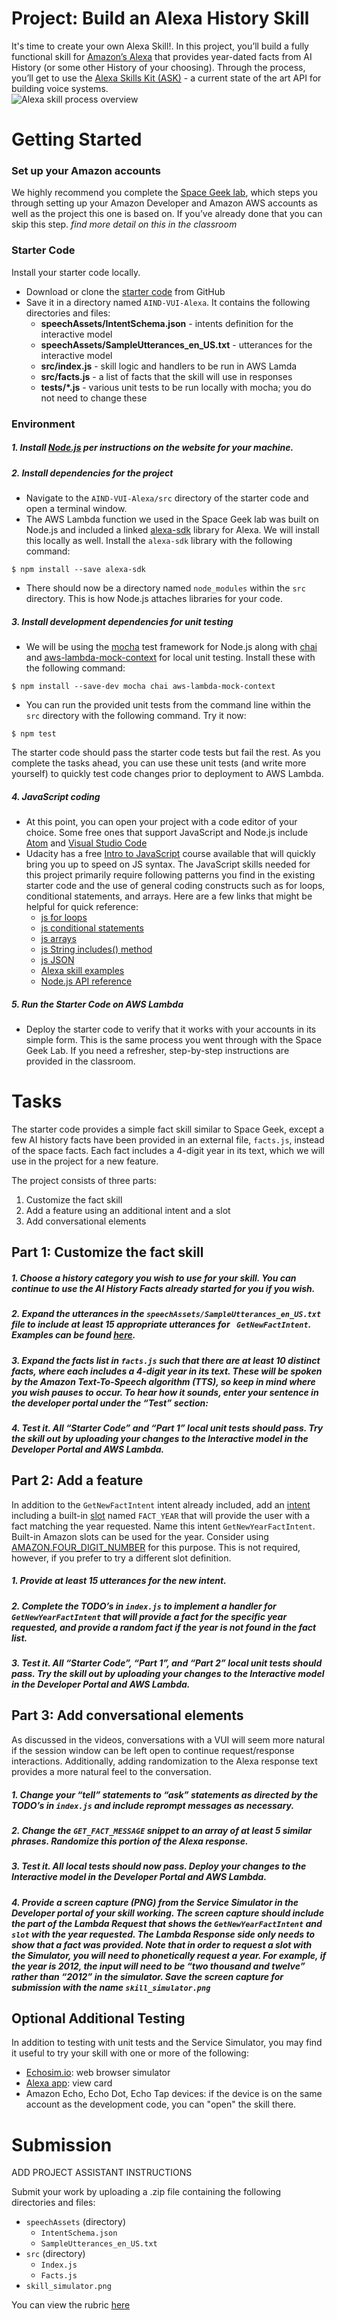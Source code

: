 # Project: Build an Alexa History Skill

It's time to create your own Alexa Skill!.  In this project, you’ll build a fully functional skill for [Amazon’s Alexa](https://developer.amazon.com/alexa) that provides year-dated facts from AI History (or some other History of your choosing).  Through the process, you’ll get to use the [Alexa Skills Kit (ASK)](https://developer.amazon.com/alexa-skills-kit) - a current state of the art API for building voice systems.  
![Alexa skill process overview](images/skillOverview.png)

# Getting Started

### Set up your Amazon accounts

We highly recommend you complete the [Space Geek lab](https://classroom.udacity.com/nanodegrees/nd889/parts/4550d1eb-a3e0-4e9b-9d3c-4f55aa6662b5/modules/38e74312-3173-4456-919d-bcb00a82bfb5/lessons/dc1efdfd-e07f-4a5c-ab35-dbb274a25c88/concepts/4cf534af-99c6-45c1-be50-4b39be711614), which steps you through setting up your Amazon Developer and Amazon AWS accounts as well as the project this one is based on.   If you’ve already done that you can skip this step. 
*find more detail on this in the classroom*

### Starter Code
Install your starter code locally.
* Download or clone the [starter code](https://github.com/udacity/AIND-VUI-Alexa) from GitHub
* Save it in a directory named `AIND-VUI-Alexa`.  It contains the following directories and files:
    - **speechAssets/IntentSchema.json**  - intents definition for the interactive model
    - **speechAssets/SampleUtterances_en_US.txt** - utterances for the interactive model
    - **src/index.js** - skill logic and handlers to be run in AWS Lamda
    - **src/facts.js** - a list of facts that the skill will use in responses
    - **tests/*.js** - various unit tests to be run locally with mocha; you do not need to change these

### Environment

##### 1. Install [Node.js](https://nodejs.org/) per instructions on the website for your machine.

##### 2. Install dependencies for the project

* Navigate to the `AIND-VUI-Alexa/src` directory of the starter code and open a terminal window.  
* The AWS Lambda function we used in the Space Geek lab was built on Node.js and included a linked [alexa-sdk](https://github.com/alexa/alexa-skills-kit-sdk-for-nodejs) library for Alexa.  We will install this locally as well.  Install the `alexa-sdk` library with the following command:
```shell
$ npm install --save alexa-sdk
```
* There should now be a directory named `node_modules` within the `src` directory.  This is how Node.js attaches libraries for your code.

##### 3. Install development dependencies for unit testing
* We will be using the [mocha](https://mochajs.org/) test framework for Node.js along with [chai](http://chaijs.com/) and [aws-lambda-mock-context](https://www.npmjs.com/package/aws-lambda-mock-context) for local unit testing. Install these with the following command:
```shell
$ npm install --save-dev mocha chai aws-lambda-mock-context
```
* You can run the provided unit tests from the command line within the `src` directory with the following command.  Try it now:
```shell
$ npm test
```
The starter code should pass the starter code tests but fail the rest.  As you complete the tasks ahead, you can use these unit tests (and write more yourself) to quickly test code changes prior to deployment to AWS Lambda.

##### 4. JavaScript coding
* At this point, you can open your project with a code editor of your choice.  Some free ones that support JavaScript and Node.js include [Atom](https://atom.io/) and [Visual Studio Code](https://code.visualstudio.com/)
* Udacity has a free [Intro to JavaScript](https://www.udacity.com/course/intro-to-javascript--ud803) course available that will quickly bring you up to speed on JS syntax.  The JavaScript skills needed for this project primarily require following patterns you find in the existing starter code and the use of general coding constructs such as for loops, conditional statements, and arrays. Here are a few links that might be helpful for quick reference:
    * [js for loops](https://www.w3schools.com/js/js_loop_for.asp)
    * [js conditional statements](https://www.w3schools.com/js/js_if_else.asp)
    * [js arrays](https://www.w3schools.com/js/js_arrays.asp)
    * [js String includes() method](https://www.w3schools.com/jsref/jsref_includes.asp)
    * [js JSON](https://www.w3schools.com/js/js_json.asp)
    * [Alexa skill examples](https://github.com/alexa)
    * [Node.js API reference](https://nodejs.org/dist/latest-v6.x/docs/api/)

##### 5. Run the Starter Code on AWS Lambda
* Deploy the starter code to verify that it works with your accounts in its simple form.   This is the same process you went through with the Space Geek Lab.  If you need a refresher, step-by-step instructions are provided in the classroom. 

# Tasks

The starter code provides a simple fact skill similar to Space Geek, except a few AI history facts have been provided in an external file, `facts.js`, instead of the space facts.  Each fact includes a 4-digit year in its text, which we will use in the project for a new feature.  

The project consists of three parts:
1. Customize the fact skill
2. Add a feature using an additional intent and a slot
3. Add conversational elements

## Part 1: Customize the fact skill
##### 1. Choose a history category you wish to use for your skill.  You can continue to use the AI History Facts already started for you if you wish.
##### 2. Expand the utterances in the `speechAssets/SampleUtterances_en_US.txt` file to include at least 15 appropriate utterances for ` GetNewFactIntent`.   Examples can be found [here](https://github.com/alexa/skill-sample-nodejs-fact/tree/master/speechAssets).
##### 3. Expand the facts list in `facts.js` such that there are at least 10 distinct facts, where each includes a 4-digit year in its text.  These will be spoken by the Amazon Text-To-Speech algorithm (TTS), so keep in mind where you wish pauses to occur.  To hear how it sounds, enter your sentence in the developer portal under the “Test” section:
##### 4. Test it.   All “Starter Code” and “Part 1” local unit tests should pass.  Try the skill out by uploading your changes to the Interactive model in the Developer Portal and AWS Lambda.

## Part 2: Add a feature
In addition to the `GetNewFactIntent` intent already included, add an [intent](https://developer.amazon.com/public/solutions/alexa/alexa-skills-kit/docs/alexa-skills-kit-interaction-model-reference) including a built-in [slot](https://developer.amazon.com/public/solutions/alexa/alexa-skills-kit/docs/built-in-intent-ref/slot-type-reference) named `FACT_YEAR` that will provide the user with a fact matching the year requested.  Name this intent `GetNewYearFactIntent`.  Built-in Amazon slots can be used for the year.  Consider using [AMAZON.FOUR_DIGIT_NUMBER](https://developer.amazon.com/public/solutions/alexa/alexa-skills-kit/docs/built-in-intent-ref/slot-type-reference#four_digit_number) for this purpose. This is not required, however, if you prefer to try a different slot definition.
##### 1. Provide at least 15 utterances for the new intent. 
##### 2. Complete the TODO’s in `index.js` to implement a handler for `GetNewYearFactIntent` that will provide a fact for the specific year requested, and provide a random fact if the year is not found in the fact list.
##### 3. Test it.   All “Starter Code”, “Part 1”, and “Part 2” local unit tests should pass.  Try the skill out by uploading your changes to the Interactive model in the Developer Portal and AWS Lambda.

## Part 3: Add conversational elements
As discussed in the videos, conversations with a VUI will seem more natural if the session window can be left open to continue request/response interactions.  Additionally, adding randomization to the Alexa response text provides a more natural feel to the conversation.
##### 1. Change your “tell” statements to “ask” statements as directed by the TODO’s in `index.js` and include reprompt messages as necessary.
##### 2. Change the `GET_FACT_MESSAGE` snippet to an array of at least 5 similar phrases.  Randomize this portion of the Alexa response.
##### 3. Test it.   All local tests should now pass.  Deploy your changes to the Interactive model in the Developer Portal and AWS Lambda.
##### 4. Provide a screen capture (PNG) from the Service Simulator in the Developer portal of your skill working.  The screen capture should include the part of the Lambda Request that shows the `GetNewYearFactIntent` and `slot` with the year requested.  The Lambda Response side only needs to show that a fact was provided.  Note that in order to request a slot with the Simulator, you will need to phonetically request a year.  For example, if the year is 2012, the input will need to be “two thousand and twelve” rather than “2012” in the simulator. Save the screen capture for submission with the name `skill_simulator.png`

## Optional Additional Testing
In addition to testing with unit tests and the Service Simulator, you may find it useful to try your skill with one or more of the following:
* [Echosim.io](https://echosim.io/): web browser simulator
* [Alexa app](https://developer.amazon.com/public/solutions/alexa/alexa-skills-kit/docs/providing-home-cards-for-the-amazon-alexa-app): view card
* Amazon Echo, Echo Dot, Echo Tap devices: if the device is on the same account as the development code, you can "open" the skill there.

# Submission

ADD PROJECT ASSISTANT INSTRUCTIONS

Submit your work by uploading a .zip file containing the following directories and files:
- `speechAssets` (directory)
   - `IntentSchema.json`
   - `SampleUtterances_en_US.txt`
- `src` (directory)
   - `Index.js`
   - `Facts.js`
- `skill_simulator.png`

You can view the rubric [here](https://docs.google.com/a/knowlabs.com/document/d/1R8AZPZzqm8_scGg4jns7S_WvafjoieZpgCEb5QyMju4/edit?usp=sharing)

